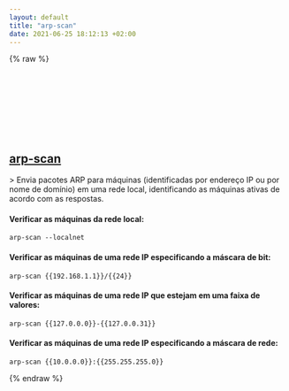 ```yaml
---
layout: default
title: "arp-scan"
date: 2021-06-25 18:12:13 +02:00
---
```

{% raw %}
<h2 id="arp-scan">
  <a href="/pt_br/linux/arp-scan.html">arp-scan</a> <a href="#arp-scan"><svg class="icon">
    <use href="/assets/images/unicode_sprite.svg#link" />
  </svg></a>
</h2>
> Envia pacotes ARP para máquinas (identificadas por endereço IP ou por nome de domínio) em uma rede local, identificando as máquinas ativas de acordo com as respostas.

#### Verificar as máquinas da rede local:
```shell
arp-scan --localnet
```
#### Verificar as máquinas de uma rede IP especificando a máscara de bit:
```shell
arp-scan {{192.168.1.1}}/{{24}}
```
#### Verificar as máquinas de uma rede IP que estejam em uma faixa de valores:
```shell
arp-scan {{127.0.0.0}}-{{127.0.0.31}}
```
#### Verificar as máquinas de uma rede IP especificando a máscara de rede:
```shell
arp-scan {{10.0.0.0}}:{{255.255.255.0}}
```
{% endraw %}